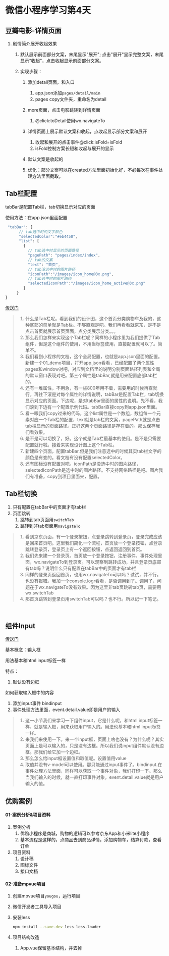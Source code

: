 # 微信小程序学习第4天



## 豆瓣电影-详情页面

1. 剧情简介展开收起效果

   1. 默认展示前面部分文案，末尾显示"展开"; 点击"展开"显示完整文案，末尾显示“收起”，点击收起显示前面部分文案。

   2. 实现步骤：

      1. 添加detail页面，和入口

         1. app.json添加`pages/detail/main`
         2. pages copy文件夹，重命名为detail

      2. more页面，点击电影跳转到详情页面

         1. @click:toDetail使用wx.navigateTo

      3. 详情页面上展示默认文案和收起，点收起显示部分文案和展开

         1. 收起和展开的点击事件@click:isFold=isFold
         2. isFold控制方案长短和收起与展开的显示

      4. 默认文案是收起的

      5. 优化：部分文案可以在created方法里面初始化好，不必每次在事件处理方法里面截取。

         

## Tab栏配置

tabBar是配置Tab栏，tab切换显示对应的页面

使用方法：在app.json里面配置

```js
 "tabBar": {
      // tab选中时的文字颜色
      "selectedColor":"#eb4450",
      "list": [
        {
          // tab选中时显示的页面路径
          "pagePath": "pages/index/index",
          // tab的文案
          "text": "首页",
          // tab没选中时的图片路径
          "iconPath":"/images/icon_home@3x.png",
          // tab选中时的图片路径
          "selectedIconPath":"/images/icon_home_active@3x.png"
        }
     }
}
```



[传送门](https://developers.weixin.qq.com/miniprogram/dev/reference/configuration/app.html#tabBar)

>1. 什么是Tab栏呢。看到我们的设计图，这个首页分类购物车及我的，这种底部的菜单就是Tab栏。不够直观是吧。我们再看看就京东，是不是点击首页就展示首页页面，点分类展示分类。。。
>2. 那么我们怎样来实现这个Tab栏呢？同样的小程序里为我们提供了Tab组件，但是这个组件的使用，不用当标签使用，直接配置就可以了。简单不。
>3. 我们看到小程序的文档，这个全局配置，也就是app.json里面的配置。新建一个01_demo项目，打开app.json看看，已经配置了两个属性pages和window对吧，对应到文档里的说明分别页面路径列表和全局的默认窗口表现对吧。第三个属性是tabBar,就是用来配置底部tab栏的。
>4. 还有一堆属性，不用急，有一些800年用不着，需要用的时候再查就行。再往下滚是对每个属性的详情说明，tabBar是配置Tab栏，tab切换显示对应的页面。下边呢，是对tabBar里面的属性的说明。先不看，我们滚到下边有一个配置示例代码。tabBar直接copy到app.json里面。
>5. 看一眼我们copy过来的代码，这个list属性是一个数组，数组每一个元素对应一个Tab栏的配置，text就是tab栏的文案，pagePath就是点击tab栏显示的页面路径。正好这两个页面路径是存在着的。那么保存我们看效果。
>6. 是不是可以切换了，好。这个就是Tab栏最基本的使用。是不是只需要配置就行啦。接着来实现设计图上这个Tab栏。
>7. 新建四个页面，配置tabBar.但是我们注意选中的时候其实tab栏文字的颜色是有变的。看文档有没有配置selectedColor。
>8. 还有图标没有配置对吧。iconPath是没选中时的图片路径，selectedIconPath是选中时的图片路径。不支持网络路径是吧。图片我们有准备，copy到项目里面来，配置。



## Tab栏切换

1. 只有配置在tabBar中的页面才有tab栏
2. 页面跳转
   1. 跳转到tab页面用`switchTab`
   2. 跳转到非tab页面用`navigateTo`

> 1. 看到京东页面，有一个登录按钮，点登录跳转到登录页，登录完成应该是回来首页吧。这里我们简化一个流程，首页放一个登录按钮，点登录跳转登录页，登录页上有一个返回按钮，点返回返回到首页。
> 2. 我们先来建一个登录页。首页放一个登录按钮，注册事件，事件处理里面，wx.navigateTo到登录页。可以观察到跳转成功，并且登录页底部有tab吗？说明什么只有配置在tabBar中的页面才有tab栏
> 3. 同样的登录页返回首页，也用wx.navigateTo可以吗？试试，并不行。也没有报错。我加一个console.logr看看，是否调用到了。调用了，问题在于wx.navigateTo没有效果。因为这里非tab页跳转tab页，需要用wx.switchTab
> 4. 那首页跳转到登录页用switchTab可以吗？也不行。所以记一下笔记。

​	

## 组件Input

[传送门](https://developers.weixin.qq.com/miniprogram/dev/component/input.html)

基本概念：输入框

用法基本和html input标签一样

特点：

1. 默认没有边框

如何获取输入框中的内容

1. 添加input事件 bindinput
2. 事件处理方法里面，event.detail.value即是用户的输入

> 1. 这一小节我们来学习一下组件input，它是什么呢，和html input标签一样，就是输入框，用来获取用户输入的。用法也基本和html input标签一样。
> 2. 来我们来使用一下。来一个input框，页面上啥也没有？为什么呢？其实页面上是可以输入的，只是没有边框。所以我们说input组件默认没有边框。那我们给它加一个边框。
> 3. 那么怎么给input框设置值和取值呢。设置值用value
> 4. 取值并没有v-model可以使用。那只能通过input事件了。bindinput.在事件处理方法里面，同样可以获取一个事件对象，我们打印一下。那么当我们输入的时候，就一直打印事件对象。event.detail.value就是用户输入的值。



## 优购案例

#### 01-案例分析&项目资料

1. 案例分析
   1. 优购小程序是商城，购物的逻辑可以参考京东App和小米lite小程序
   2. 基本流程是这样的，点商品去到商品详情，添加购物车，结算付款，查看订单
2. 项目资料
   1. 设计稿
   2. 图标文件
   3. 接口文档

#### 02-准备mpvue项目

1. 创建mpvue项目`yougou`，运行项目

2. 微信开发者工具导入项目

3. 安装less

   ```bash
   npm install --save-dev less less-loader
   ```

3. 项目结构改造
   1. App.vue保留基本结构，并去掉<template>
   2. pages文件夹copy一份命令为home,修改index.vue为基本结构
   3. app.json删掉tabBar的配置，pages属性添加home页面路径，删掉其它
   4. static目录下清空

#### 03- tarBar设置

1. 创建四个页面home,cart,category,me
2. copy tabBar配置



## 优购案例-首页

#### 01-静态页面-设置标题

```json
{
  "navigationBarTitleText": "优购",
  "navigationBarBackgroundColor": "#eb4450",
  "navigationBarTextStyle": "white"
}
```

#### 02- 静态页面-头部搜索

​	1. icon

#### 03- 静态页面-轮播图

1. swiper组件
2. circular="true"无限轮播

#### 04- 静态页面-分类导航区域

1. display:flex展示四张图片

#### 05- 静态页面-楼层区域

#### 06-封装wx.request

#### 07-渲染轮播图部分

接口：/api/public/v1/home/swiperdata

#### 08-渲染分类导航部分

接口：/api/public/v1/home/catitems

#### 09-渲染楼层部分

接口：/api/public/v1/home/floordata



## 优购案例-分类

#### 01.静态页面

1. 将头部搜索区域封装为组件

2. 主体部分需要占满剩下屏幕

   ```css
     position: absolute;
     top: 100rpx;
     left: 0;
     right: 0;
     bottom: 0;
   ```

3.主体部分添加滚动样式

2. #### 获取数据&渲染数据







